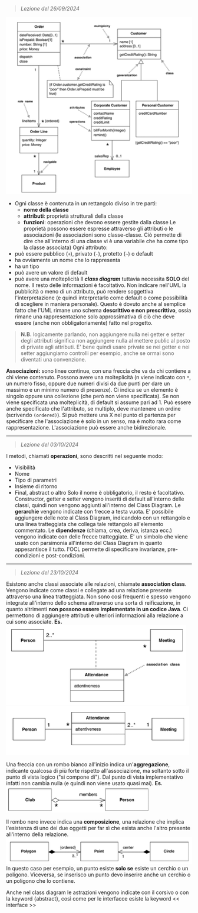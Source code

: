  > *Lezione del 26/09/2024*

![](Images/Class%20diagram.png)
- Ogni classe è contenuta in un rettangolo diviso in tre parti:
	- **nome della classe**
	- **attributi**: proprietà strutturali della classe
	- **funzioni**: operazioni che devono essere gestite dalla classe
Le proprietà possono essere espresse attraverso gli attributi o le associazioni (le associazioni sono classe-classe. Ciò permette di dire che all'interno di una classe vi è una variabile che ha come tipo la classe associata)
Ogni attributo:
- può essere pubblico (`+`), privato (`-`), protetto (`~`) o default
- ha ovviamente un nome che lo rappresenta
- ha un tipo
- può avere un valore di default
- può avere una molteplicità
Il ***class diagram*** tuttavia necessita **SOLO** del nome. Il resto delle informazioni è facoltativo. Non indicare nell'UML la pubblicità o meno di un attributo, può rendere soggettiva l'interpretazione (e quindi interpretarlo come default o come possibilità di scegliere in maniera personale). Questo è dovuto anche al semplice fatto che l'UML rimane uno schema **descrittivo e non prescrittivo**, ossia rimane una rappresentazione solo approssimativa di ciò che deve essere (anche non obbligatoriamente) fatto nel progetto.

 > **N.B.** logicamente parlando, non aggiungere nulla nei getter e setter degli attributi significa non aggiungere nulla al mettere public al posto di private agli attributi. E' bene quindi usare private se nei getter e nei setter aggiungiamo controlli per esempio, anche se ormai sono diventati una convenzione.

**Associazioni:** sono linee continue, con una freccia che va da chi contiene a chi viene contenuto. Possono avere una molteplicità (n viene indicato con `*`, un numero fisso, oppure due numeri divisi da due punti per dare un massimo e un minimo numero di presenze). Ci indica se un elemento è singolo oppure una collezione (che però non viene specificata). Se non viene specificata una molteplicità, di default si assume pari ad 1.
Può essere anche specificato che l'attributo, se multiplo, deve mantenere un ordine (scrivendo `(ordered)`). Si può mettere una X nel punto di partenza per specificare che l'associazione è solo in un senso, ma è molto rara come rappresentazione.
L'associazione può essere anche bidirezionale.

---
 > *Lezione del 03/10/2024*

I metodi, chiamati **operazioni**, sono descritti nel seguente modo:
- Visibilità
- Nome
- Tipo di parametri
- Insieme di ritorno
- Final, abstract o altro
Solo il nome è obbligatorio, il resto è facoltativo. Constructor, getter e setter vengono inseriti di default all'interno delle classi, quindi non vengono aggiunti all'interno del Class Diagram.
Le **gerarchie** vengono indicate con frecce a testa vuota. E' possibile aggiungere delle note al Class Diagram, indicandolo con un rettangolo e una linea tratteggiata che collega tale rettangolo all'elemento commentato. Le **dipendenze** (chiama, crea, deriva, istanza ecc.) vengono indicate con delle frecce tratteggiate. E' un simbolo che viene usato con parsimonia all'interno del Class Diagram in quanto appesantisce il tutto.
l'OCL permette di specificare invarianze, pre-condizioni e post-condizioni.

---
 > *Lezione del 23/10/2024*
 
Esistono anche classi associate alle relazioni, chiamate **association class**. Vengono indicate come classi e collegate ad una relazione presente attraverso una linea tratteggiata. Non sono così frequenti e spesso vengono integrate all'interno dello schema attraverso una sorta di reificazione, in quanto altrimenti **non possono essere implementate in un codice Java**. Ci permettono di aggiungere attributi e ulteriori informazioni alla relazione a cui sono associate. 
**Es.**
![](Images/Pasted%20image%2020241026112004.png) ![](../Architetture%20dei%20calcolatori/Images/Pasted%20image%2020241026112023.png)

Una freccia con un rombo bianco all'inizio indica un'**aggregazione**, indicante qualcosa di più forte rispetto all'associazione, ma soltanto sotto il punto di vista logico ("si compone di"). Dal punto di vista implementativo infatti non cambia nulla (e quindi non viene usato quasi mai).
**Es.**
![](Images/Pasted%20image%2020241026112747.png)

Il rombo nero invece indica una **composizione**, una relazione che implica l'esistenza di uno dei due oggetti per far sì che esista anche l'altro presente all'interno della relazione.
![](Images/Pasted%20image%2020241026112953.png)
In questo caso per esempio, un punto esiste **solo se** esiste un cerchio o un poligono. Viceversa, se inserisco un punto devo inserire anche un cerchio o un poligono che lo contiene.

Anche nel class diagram le astrazioni vengono indicate con il corsivo o con la keyword {abstract}, così come per le interfacce esiste la keyword << interface >>